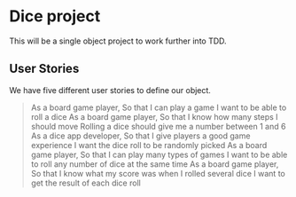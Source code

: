 # Dice project
This will be a single object project to work further into TDD.

## User Stories
We have five different user stories to define our object.
>As a board game player,
So that I can play a game
I want to be able to roll a dice
>As a board game player,
So that I know how many steps I should move
Rolling a dice should give me a number between 1 and 6
>As a dice app developer,
So that I give players a good game experience
I want the dice roll to be randomly picked
>As a board game player,
So that I can play many types of games
I want to be able to roll any number of dice at the same time
>As a board game player,
So that I know what my score was when I rolled several dice
I want to get the result of each dice roll
